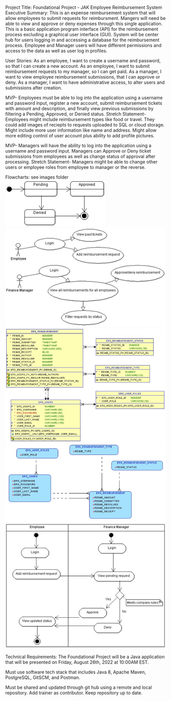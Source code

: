 Project Title: Foundational Project - JAK Employee Reimbursement System
Executive Summary: This is an expense reimbursement system that will allow employees to submit requests for reimbursment. Mangers will need be able to view and approve or deny expenses through this single application. This is a basic application program interface (API) for the reimbursement process excluding a graphical user interface (GUI). System will be center hub for users logging in and accessing a database for the reimbursement process. Employee and Manager users will have different permissions and access to the data as well as user log in profiles.

User Stories: 
As an employee, I want to create a username and password, so that I can create a new account.
As an employee, I want to submit reimbursement requests to my manager, so I can get paid.
As a manager, I want to view employee reimbursement submissions, that I can approve or deny.
As a manager, I want to have administrative access, to alter users and submissions after creation.

MVP- Employees must be able to log into the application using a username and password input, register a new account, submit reimbursement tickets with amount and description, and finally view previous submissions by filtering a Pending, Approved, or Denied status.
Stretch Statement- Employees might include reimbursement types like food or travel. They could add images of reciepts to requests uploaded to SQL or cloud storage. Might include more user information like name and address. Might allow more editing control of user account plus ability to add profile pictures.

MVP- Managers will have the ability to log into the application using a username and password input. Managers can Approve or Deny ticket submissions from employees as well as change status of approval after processing.
Stretch Statement- Managers might be able to change other users or employee roles from employee to manager or the reverse. 

Flowcharts: see images folder
![](images/state-chart.jpg)
![](images/use-case.jpg)
![](images/physical.jpg)
![](images/logical.jpg)
![](images/activity.jpg)

Technical Requirements:
The Foundational Project will be a Java application that will be presented on Friday, August 26th, 2022 at 10:00AM EST.

Must use software tech stack that includes Java 8, Apache Maven, PostgreSQL, GitSCM, and Postman.

Must be shared and updated through git hub using a remote and local repository. Add trainer as contributor. Keep repository up to date. 

